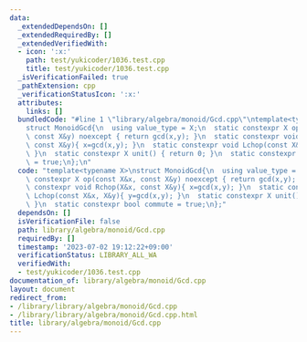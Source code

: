 ```yaml
---
data:
  _extendedDependsOn: []
  _extendedRequiredBy: []
  _extendedVerifiedWith:
  - icon: ':x:'
    path: test/yukicoder/1036.test.cpp
    title: test/yukicoder/1036.test.cpp
  _isVerificationFailed: true
  _pathExtension: cpp
  _verificationStatusIcon: ':x:'
  attributes:
    links: []
  bundledCode: "#line 1 \"library/algebra/monoid/Gcd.cpp\"\ntemplate<typename X>\n\
    struct MonoidGcd{\n  using value_type = X;\n  static constexpr X op(const X&x,\
    \ const X&y) noexcept { return gcd(x,y); }\n  static constexpr void Rchop(X&x,\
    \ const X&y){ x=gcd(x,y); }\n  static constexpr void Lchop(const X&x, X&y){ y=gcd(x,y);\
    \ }\n  static constexpr X unit() { return 0; }\n  static constexpr bool commute\
    \ = true;\n};\n"
  code: "template<typename X>\nstruct MonoidGcd{\n  using value_type = X;\n  static\
    \ constexpr X op(const X&x, const X&y) noexcept { return gcd(x,y); }\n  static\
    \ constexpr void Rchop(X&x, const X&y){ x=gcd(x,y); }\n  static constexpr void\
    \ Lchop(const X&x, X&y){ y=gcd(x,y); }\n  static constexpr X unit() { return 0;\
    \ }\n  static constexpr bool commute = true;\n};"
  dependsOn: []
  isVerificationFile: false
  path: library/algebra/monoid/Gcd.cpp
  requiredBy: []
  timestamp: '2023-07-02 19:12:22+09:00'
  verificationStatus: LIBRARY_ALL_WA
  verifiedWith:
  - test/yukicoder/1036.test.cpp
documentation_of: library/algebra/monoid/Gcd.cpp
layout: document
redirect_from:
- /library/library/algebra/monoid/Gcd.cpp
- /library/library/algebra/monoid/Gcd.cpp.html
title: library/algebra/monoid/Gcd.cpp
---
```

